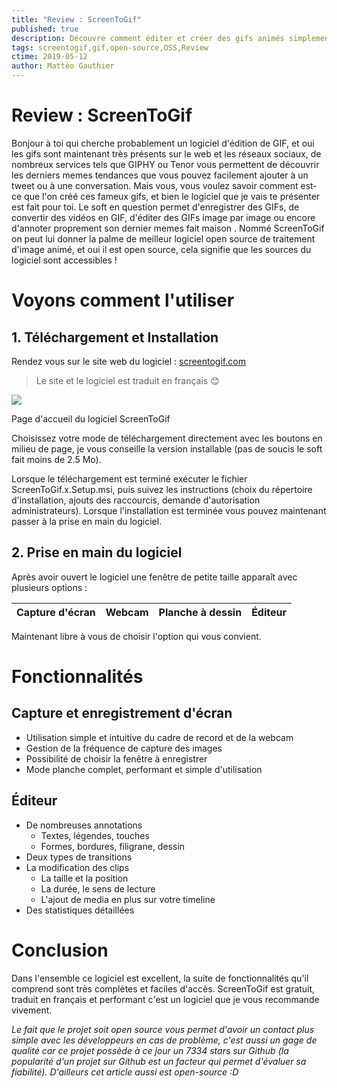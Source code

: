 ```yaml
---
title: "Review : ScreenToGif"
published: true
description: Découvre comment éditer et créer des gifs animés simplement avec le logiciel open-source ScreenToGif
tags: screentogif,gif,open-source,OSS,Review
ctime: 2019-05-12
author: Mattèo Gauthier
---
```


# Review : ScreenToGif
Bonjour à toi qui cherche probablement un logiciel d'édition de GIF, et oui les gifs sont maintenant très présents sur le web et les réseaux sociaux, de nombreux services tels que GIPHY ou Tenor vous permettent de découvrir les derniers memes tendances que vous pouvez facilement ajouter à un tweet ou à une conversation. Mais vous, vous voulez savoir comment est-ce que l'on créé ces fameux gifs, et bien le logiciel que je vais te présenter est fait pour toi.  Le soft en question permet d'enregistrer des GIFs, de convertir des vidéos en GIF, d'éditer des GIFs image par image ou encore d'annoter proprement son dernier memes fait maison . Nommé ScreenToGif on peut lui donner la palme de meilleur logiciel open source de traitement d'image animé, et oui il est open source, cela signifie que les sources du logiciel sont accessibles !

# Voyons comment l'utiliser

## 1. Téléchargement et Installation

Rendez vous sur le site web du logiciel : [screentogif.com](http://screentogif.com/)

> Le site et le logiciel est traduit en français 😊

![](https://i.imgur.com/PESajcu.png)

Page d'accueil du logiciel ScreenToGif 

Choisissez votre mode de téléchargement directement avec les boutons en milieu de page, je vous conseille la version installable (pas de soucis le soft fait moins de 2.5 Mo).

Lorsque le téléchargement est terminé exécuter le fichier ScreenToGif.x.Setup.msi, puis suivez les instructions (choix du répertoire d'installation, ajouts des raccourcis, demande d'autorisation administrateurs). Lorsque l'installation est terminée vous pouvez maintenant passer à la prise en main du logiciel.

## 2. Prise en main du logiciel

Après avoir ouvert le logiciel une fenêtre de petite taille apparaît avec plusieurs options :

| Capture d'écran | Webcam | Planche à dessin | Éditeur |
| :-------------: | :----: | :--------------: | :-----: |

Maintenant libre à vous de choisir l'option qui vous convient.

# Fonctionnalités

## Capture et enregistrement d'écran

- Utilisation simple et intuitive du cadre de record et de la webcam
- Gestion de la fréquence de capture des images
- Possibilité de choisir la fenêtre à enregistrer
- Mode planche complet, performant et simple d'utilisation

## Éditeur

- De nombreuses annotations
    - Textes, légendes, touches
    - Formes, bordures, filigrane, dessin
- Deux types de transitions
- La modification des clips
    - La taille et la position
    - La durée, le sens de lecture
    - L'ajout de media en plus sur votre timeline
- Des statistiques détaillées

# Conclusion

Dans l'ensemble ce logiciel est excellent, la suite de fonctionnalités qu'il comprend sont très complètes et faciles d'accès. ScreenToGif est gratuit, traduit en français et performant c'est un logiciel que je vous recommande vivement.

*Le fait que le projet soit open source vous permet d'avoir un contact plus simple avec les développeurs en cas de problème, c'est aussi un gage de qualité car ce projet possède à ce jour un 7334 stars sur Github (la popularité d'un projet sur Github est un facteur qui permet d'évaluer sa fiabilité). D'ailleurs cet article aussi est open-source :D*
